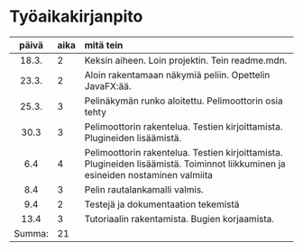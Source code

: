 # Työaikakirjanpito

| päivä | aika | mitä tein  |
| :----:|:-----| :-----|
| 18.3. | 2    | Keksin aiheen. Loin projektin. Tein readme.mdn. |
| 23.3. | 2    | Aloin rakentamaan näkymiä peliin. Opettelin JavaFX:ää. |
| 25.3. | 3    | Pelinäkymän runko aloitettu. Pelimoottorin osia tehty |
| 30.3  | 3    | Pelimoottorin rakentelua. Testien kirjoittamista. Plugineiden lisäämistä.|
| 6.4   | 4    | Pelimoottorin rakentelua. Testien kirjoittamista. Plugineiden lisäämistä. Toiminnot liikkuminen ja esineiden nostaminen valmiita|
| 8.4   | 3    | Pelin rautalankamalli valmis. |
| 9.4   | 2    | Testejä ja dokumentaation tekemistä |
| 13.4  | 3    |Tutoriaalin rakentamista. Bugien korjaamista.
| Summa:| 21  |

